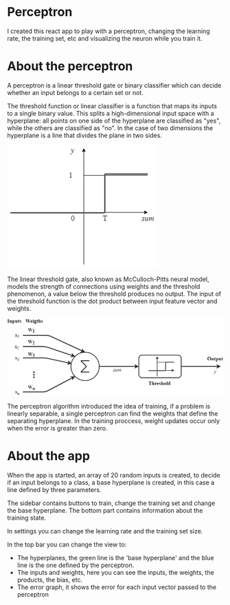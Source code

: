 # Perceptron

I created this react app to play with a perceptron, changing the learning rate, the training set, etc and visualizing the neuron while you train it.

# About the perceptron

A perceptron is a linear threshold gate or binary classifier which can decide whether an input belongs to a certain set or not.

The threshold function or linear classifier is a function that maps its inputs to a single binary value. This splits a high-dimensional input space with a hyperplane: all points on one side of the hyperplane are classified as "yes", while the others are classified as "no". In the case of two dimensions the hyperplane is a line that divides the plane in two sides.


![Threshold function](img/thresholdFunction.png)

The linear threshold gate, also known as McCulloch-Pitts neural model, models the strength of connections using weights and the threshold phenomenon, a value below the threshold produces no output. The input of the threshold function is the dot product between input feature vector and weights.

![Threshold gate](img/thresholdGate.png)

The perceptron algorithm introduced the idea of training, if a problem is linearly separable, a single perceptron can find the weights that define the separating hyperplane. In the training proccess, weight updates occur only when the error is greater than zero.

# About the app

When the app is started, an array of 20 random inputs is created, to decide if an input belongs to a class, a base hyperplane is created, in this case a line defined by three parameters.

The sidebar contains buttons to train, change the training set and change the base hyperplane. The bottom part contains information about the training state.

In settings you can change the learning rate and the training set size.

In the top bar you can change the view to:

- The hyperplanes, the green line is the 'base hyperplane' and the blue line is the one defined by the perceptron.
- The inputs and weights, here you can see the inputs, the weights, the products, the bias, etc.
- The error graph, it shows the error for each input vector passed to the perceptron
